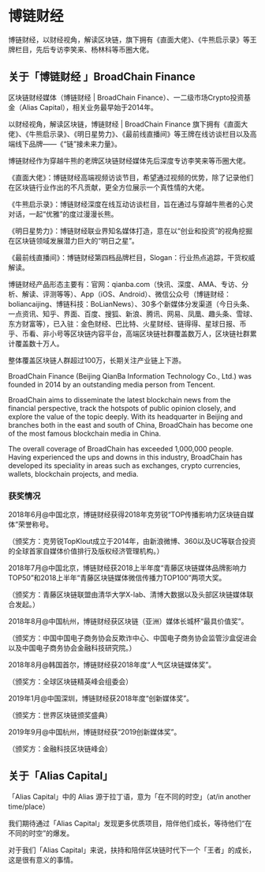 # 

# 博链财经

博链财经，以财经视角，解读区块链，旗下拥有《直面大佬》、《牛熊启示录》等王牌栏目，先后专访李笑来、杨林科等币圈大佬。

## 关于「博链财经 」BroadChain Finance

区块链财经媒体（博链财经 | BroadChain Finance）、一二级市场Crypto投资基金（Alias Capital），相关业务最早始于2014年。

以财经视角，解读区块链，博链财经 | BroadChain Finance 旗下拥有《直面大佬》、《牛熊启示录》、《明日星势力》、《最前线直播间》等王牌在线访谈栏目以及高端线下品牌——《“链”接未来力量》。

博链财经作为穿越牛熊的老牌区块链财经媒体先后深度专访李笑来等币圈大佬。

《直面大佬》：博链财经高端视频访谈节目，希望通过视频的优势，除了记录他们在区块链行业作出的不凡贡献，更全方位展示一个真性情的大佬。

《牛熊启示录》：博链财经深度在线互动访谈栏目，旨在通过与穿越牛熊者的心灵对话，一起“优雅”的度过漫漫长熊。

《明日星势力》：博链财经联业界知名媒体打造，意在以“创业和投资”的视角挖掘在区块链领域发展潜力巨大的“明日之星”。

《最前线直播间》：博链财经第四档品牌栏目，Slogan：行业热点追踪，干货权威解读。

博链财经产品形态主要有：官网：qianba.com（快讯、深度、AMA、专访、分析、解读、评测等等）、App（iOS、Android）、微信公众号（博链财经：boliancaijing、博链科技：BoLianNews）、30多个新媒体分发渠道（今日头条、一点资讯、知乎、界面、百度、搜狐、新浪、腾讯、网易、凤凰、趣头条、雪球、东方财富等），已入驻：金色财经、巴比特、火星财经、链得得、星球日报、币乎、币看、非小号等区块链内容平台，高端区块链社群覆盖数万人，区块链社群累计覆盖数十万人。

整体覆盖区块链人群超过100万，长期关注产业链上下游。

BroadChain Finance (Beijing QianBa Information Technology Co., Ltd.) was founded in 2014 by an outstanding media person from Tencent.

BroadChain aims to disseminate the latest blockchain news from the financial perspective, track the hotspots of public opinion closely, and explore the value of the topic deeply. With its headquarter in Beijing and branches both in the east and south of China, BroadChain has become one of the most famous blockchain media in China.

The overall coverage of BroadChain has exceeded 1,000,000 people. Having experienced the ups and downs in this industry, BroadChain has developed its speciality in areas such as exchanges, crypto currencies, wallets, blockchain projects, and media.

### **获奖情况**

2018年6月@中国北京，博链财经获得2018年克劳锐“TOP传播影响力区块链自媒体”荣誉称号。

（颁奖方：克劳锐TopKlout成立于2014年，由新浪微博、360以及UC等联合投资的全球首家自媒体价值排行及版权经济管理机构。）

2018年7月@中国北京，博链财经获2018上半年度“青藤区块链媒体品牌影响力TOP50”和2018上半年“青藤区块链媒体微信传播力TOP100”两项大奖。

（颁奖方：青藤区块链联盟由清华大学X-lab、清博大数据以及头部区块链媒体联合发起。）

2018年8月@中国杭州，博链财经获区块链（亚洲）媒体长城杯“最具价值奖”。

（颁奖方：中国中国电子商务协会反欺诈中心、中国电子商务协会监管沙盒促进会以及中国电子商务协会金融科技研究院。）

2018年8月@韩国首尔，博链财经获2018年度“人气区块链媒体奖”。

（颁奖方：全球区块链精英峰会组委会）

2019年1月@中国深圳，博链财经获2018年度“创新媒体奖”。

（颁奖方：世界区块链颁奖盛典）

2019年9月@中国杭州，博链财经获“2019创新媒体奖”。

（颁奖方：金融科技区块链峰会）

## 关于「Alias Capital」

「Alias Capital」中的 Alias 源于拉丁语，意为「在不同的时空」（at/in another time/place）

我们期待通过「Alias Capital」发现更多优质项目，陪伴他们成长，等待他们“在不同的时空”的爆发。

对于我们「Alias Capital」来说，扶持和陪伴区块链时代下一个「王者」的成长，这是很有意义的事情。

